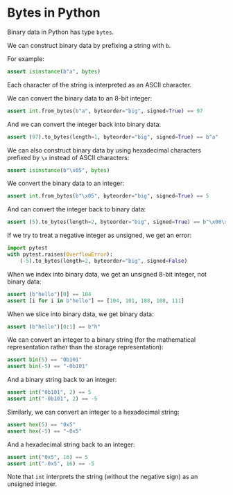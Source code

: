 # Bytes in Python

Binary data in Python has type `bytes`.

We can construct binary data by prefixing a string with `b`.

For example:

```python
assert isinstance(b"a", bytes)
```

Each character of the string is interpreted as an ASCII character.

We can convert the binary data to an 8-bit integer:

```python
assert int.from_bytes(b"a", byteorder="big", signed=True) == 97
```

And we can convert the integer back into binary data:

```python
assert (97).to_bytes(length=1, byteorder="big", signed=True) == b"a"
```

We can also construct binary data by using hexadecimal characters prefixed by `\x` instead of ASCII characters:

```python
assert isinstance(b"\x05", bytes)
```

We convert the binary data to an integer:

```python
assert int.from_bytes(b"\x05", byteorder="big", signed=True) == 5
```

And can convert the integer back to binary data:

```python
assert (5).to_bytes(length=2, byteorder="big", signed=True) == b"\x00\x05"
```

If we try to treat a negative integer as unsigned, we get an error:

```python
import pytest
with pytest.raises(OverflowError):
	(-5).to_bytes(length=2, byteorder="big", signed=False)
```

When we index into binary data, we get an unsigned 8-bit integer, not binary data:

```python
assert (b"hello")[0] == 104
assert [i for i in b"hello"] == [104, 101, 108, 108, 111]
```

When we slice into binary data, we get binary data:

```python
assert (b"hello")[0:1] == b"h"
```

We can convert an integer to a binary string (for the mathematical representation rather than the storage representation):

```python
assert bin(5) == "0b101"
assert bin(-5) == "-0b101"
```

And a binary string back to an integer:

```python
assert int("0b101", 2) == 5
assert int("-0b101", 2) == -5
```

Similarly, we can convert an integer to a hexadecimal string:

```python
assert hex(5) == "0x5"
assert hex(-5) == "-0x5"
```

And a hexadecimal string back to an integer:

```python
assert int("0x5", 16) == 5
assert int("-0x5", 16) == -5
```

Note that `int` interprets the string (without the negative sign) as an unsigned integer.